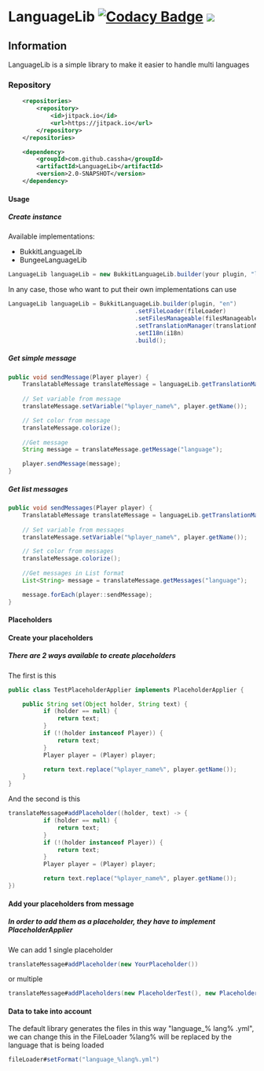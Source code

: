 # LanguageLib [![Codacy Badge](https://app.codacy.com/project/badge/Grade/7d0836959bc8471a913a5c0b698a9790)](https://www.codacy.com/manual/NotCacha/LanguageLib?utm_source=github.com&amp;utm_medium=referral&amp;utm_content=NotCacha/LanguageLib&amp;utm_campaign=Badge_Grade) [![](https://jitpack.io/v/cassha/LanguageLib.svg)](https://jitpack.io/#cassha/LanguageLib)

## Information
LanguageLib is a simple library to make it easier to handle multi languages

### Repository
````xml
	<repositories>
		<repository>
		    <id>jitpack.io</id>
		    <url>https://jitpack.io</url>
		</repository>
	</repositories>

	<dependency>
	    <groupId>com.github.cassha</groupId>
	    <artifactId>LanguageLib</artifactId>
	    <version>2.0-SNAPSHOT</version>
	</dependency>
````

#### Usage

##### Create instance

Available implementations:
  - BukkitLanguageLib
  - BungeeLanguageLib

````java
LanguageLib languageLib = new BukkitLanguageLib.builder(your plugin, "language").build();
````

In any case, those who want to put their own implementations can use
````java
LanguageLib languageLib = BukkitLanguageLib.builder(plugin, "en")
                                    .setFileLoader(fileLoader)
                                    .setFilesManageable(filesManageable)
                                    .setTranslationManager(translationManager)
                                    .setI18n(i18n)
                                    .build();
````

##### Get simple message
````java
public void sendMessage(Player player) {
    TranslatableMessage translateMessage = languageLib.getTranslationManager().getTranslation("path");
    
    // Set variable from message
    translateMessage.setVariable("%player_name%", player.getName());

    // Set color from message
    translateMessage.colorize();
    
    //Get message
    String message = translateMessage.getMessage("language");

    player.sendMessage(message);
}
````

##### Get list messages
````java
public void sendMessages(Player player) {
    TranslatableMessage translateMessage = languageLib.getTranslationManager().getTranslation("path");
    
    // Set variable from messages
    translateMessage.setVariable("%player_name%", player.getName());

    // Set color from messages
    translateMessage.colorize();
    
    //Get messages in List format
    List<String> message = translateMessage.getMessages("language");

    message.forEach(player::sendMessage);
}
````

#### Placeholders

#### Create your placeholders

##### There are 2 ways available to create placeholders

The first is this
````java
public class TestPlaceholderApplier implements PlaceholderApplier {

    public String set(Object holder, String text) {
          if (holder == null) {
              return text;
          }
          if (!(holder instanceof Player)) {
              return text;
          }
          Player player = (Player) player;

          return text.replace("%player_name%", player.getName());
    }
}
````

And the second is this
````java
translateMessage#addPlaceholder((holder, text) -> {
          if (holder == null) {
              return text;
          }
          if (!(holder instanceof Player)) {
              return text;
          }
          Player player = (Player) player;

          return text.replace("%player_name%", player.getName());
})
````

#### Add your placeholders from message

##### In order to add them as a placeholder, they have to implement PlaceholderApplier

We can add 1 single placeholder

```java
translateMessage#addPlaceholder(new YourPlaceholder())
```

or multiple

```java
translateMessage#addPlaceholders(new PlaceholderTest(), new Placeholder());
```

#### Data to take into account
The default library generates the files in this way "language_% lang% .yml", we can change this in the FileLoader
%lang% will be replaced by the language that is being loaded
````java
fileLoader#setFormat("language_%lang%.yml")
````

